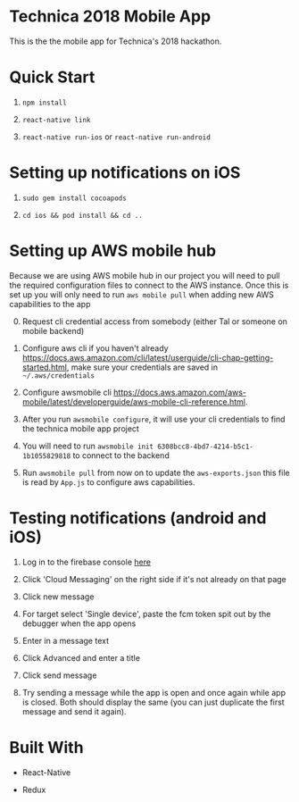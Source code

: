 # Technica 2018 Mobile App

This is the the mobile app for Technica's 2018 hackathon.

# Quick Start

1. `npm install`

2. `react-native link`

3. `react-native run-ios` or `react-native run-android`

# Setting up notifications on iOS

1. `sudo gem install cocoapods`

2. `cd ios && pod install && cd ..`

# Setting up AWS mobile hub #

Because we are using AWS mobile hub in our project you will need to pull the required configuration files to connect to the AWS instance. Once this is set up you will only need to run `aws mobile pull` when adding new AWS capabilities to the app

0. Request cli credential access from somebody (either Tal or someone on mobile backend)

1. Configure aws cli if you haven't already https://docs.aws.amazon.com/cli/latest/userguide/cli-chap-getting-started.html, make sure your credentials are saved in `~/.aws/credentials`

2. Configure awsmobile cli https://docs.aws.amazon.com/aws-mobile/latest/developerguide/aws-mobile-cli-reference.html. 

3. After you run `awsmobile configure`, it will use your cli credentials to find the technica mobile app project

4. You will need to run `awsmobile init 6308bcc8-4bd7-4214-b5c1-1b1055829818` to connect to the backend

5. Run `awsmobile pull` from now on to update the `aws-exports.json` this file is read by `App.js` to configure aws capabilities.

# Testing notifications (android and iOS) #

1. Log in to the firebase console [here](https://console.firebase.google.com/project/technica-mobile-app/notification)

2. Click 'Cloud Messaging' on the right side if it's not already on that page

3. Click new message

4. For target select 'Single device', paste the fcm token spit out by the debugger when the app opens

5. Enter in a message text

6. Click Advanced and enter a title

7. Click send message

8. Try sending a message while the app is open and once again while app is closed. Both should display the same (you can just duplicate the first message and send it again).

# Built With

- React-Native

- Redux 
